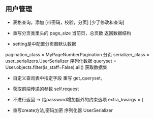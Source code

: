 ## 用户管理
  - 表格查询，添加 [带密码，校验，分页] [少了修改和查询]

  - 重写分页类里头的 page_size 当前页，总页数 返回数据结构
  - setting是中配置分页器默认数据

  pagination_class = MyPageNumberPagination 分页
  serializer_class = user_serializers.UserSerializer 序列化数据
  queryset = User.objects.filter(is_staff=False).all() 获取数据集
  
  - 自定义查询表中指定字段
    重写 get_queryset，
  - 获取前端传递的参数 self.request

  - 不进行返回 -> 给password增加额外的约束选项
        extra_kwargs = {
  - 重写create方法,密码加密 序列化器  UserSerializer